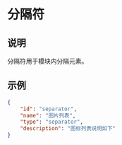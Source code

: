 # 分隔符

## 说明

分隔符用于模块内分隔元素。

## 示例

```json
{
    "id": "separator",
    "name": "图片列表",
    "type": "separator",
    "description": "图标列表说明如下"
}
```
